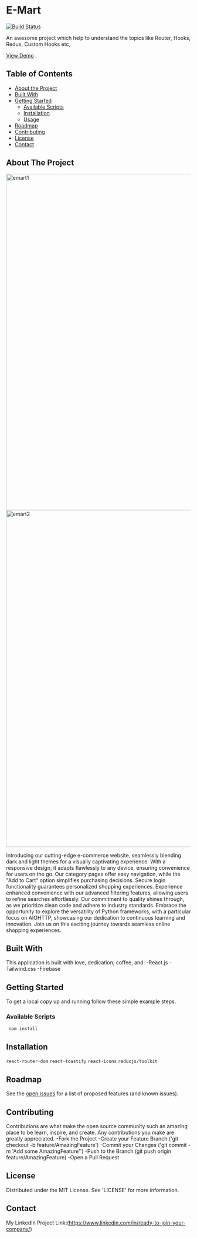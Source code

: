 # E-Mart

[![Build Status](https://travis-ci.org/joemccann/dillinger.svg?branch=master)](https://travis-ci.org/joemccann/dillinger)

An awesome project which help to understand the topics like Router, Hooks, Redux, Custom Hooks etc,

[View Demo](https://myfirstapp-6e4c3.web.app/) .

## Table of Contents
- [About the Project](#about-the-project)
- [Built With](#built-with)
- [Getting Started](#getting-started)
  - [Available Scripts](#prerequisites)
  - [Installation](#installation)
  - [Usage](#usage)
- [Roadmap](#roadmap)
- [Contributing](#contributing)
- [License](#license)
- [Contact](#contact)


## About The Project
<img width="916" alt="emart1" src="https://github.com/Prafull6307/E-commerce-website/assets/100295535/f2620286-cff1-4e61-b2b5-346b5849830f">
<img width="918" alt="emart2" src="https://github.com/Prafull6307/E-commerce-website/assets/100295535/ae80278b-3a7b-4e4d-8db3-34ba27f071fc">

Introducing our cutting-edge e-commerce website, seamlessly blending dark and light themes for a visually captivating experience. With a responsive design, it adapts flawlessly to any device, ensuring convenience for users on the go. Our category pages offer easy navigation, while the "Add to Cart" option simplifies purchasing decisions. Secure login functionality guarantees personalized shopping experiences. Experience enhanced convenience with our advanced filtering features, allowing users to refine searches effortlessly. Our commitment to quality shines through, as we prioritize clean code and adhere to industry standards. Embrace the opportunity to explore the versatility of Python frameworks, with a particular focus on AIOHTTP, showcasing our dedication to continuous learning and innovation. Join us on this exciting journey towards seamless online shopping experiences.

## Built With
This application is built with love, dedication, coffee, and:
-React.js
-Tailwind.css
-Firebase

## Getting Started
To get a local copy up and running follow these simple example steps.

### Available Scripts
``` npm install```

## Installation
```react-router-dom```
```react-toastify```
```react-icons```
```reduxjs/toolkit```



## Roadmap
See the [open issues](https://www.linkedin.com/in/prafull-srivastava-a0298a24a/) for a list of proposed features (and known issues).

## Contributing
Contributions are what make the open source community such an amazing place to be learn, inspire, and create. Any contributions you make are greatly appreciated.
-Fork the Project
-Create your Feature Branch ('git checkout -b feature/AmazingFeature')
-Commit your Changes ('git commit -m 'Add some AmazingFeature'')
-Push to the Branch (git push origin feature/AmazingFeature)
-Open a Pull Request

## License
Distributed under the MIT License. See 'LICENSE' for more information.

## Contact
My LinkedIn Project Link:(https://www.linkedin.com/in/ready-to-join-your-company/)
